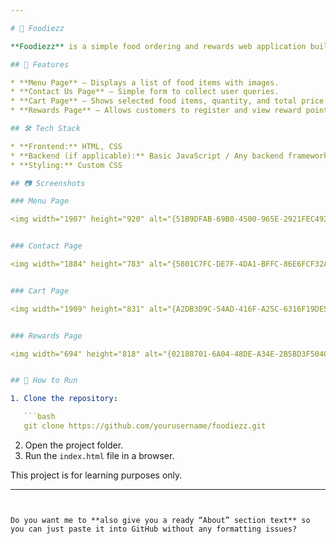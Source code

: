 ```yaml
---

# 🍔 Foodiezz

**Foodiezz** is a simple food ordering and rewards web application built during my B.Tech first year. It allows users to explore a menu, add items to a cart, register for rewards, and contact the store.

## 📌 Features

* **Menu Page** – Displays a list of food items with images.
* **Contact Us Page** – Simple form to collect user queries.
* **Cart Page** – Shows selected food items, quantity, and total price.
* **Rewards Page** – Allows customers to register and view reward points.

## 🛠️ Tech Stack

* **Frontend:** HTML, CSS
* **Backend (if applicable):** Basic JavaScript / Any backend framework you used
* **Styling:** Custom CSS

## 📷 Screenshots

### Menu Page

<img width="1907" height="920" alt="{51B9DFAB-69B0-4500-965E-2921FEC492A1}" src="https://github.com/user-attachments/assets/d8226e86-5837-451c-80d5-a30a4de96f51" />


### Contact Page

<img width="1884" height="783" alt="{5801C7FC-DE7F-4DA1-BFFC-86E6FCF32AD7}" src="https://github.com/user-attachments/assets/98df5a10-0531-4176-aa80-4b7f8cba127e" />


### Cart Page

<img width="1909" height="831" alt="{A2DB3D9C-54AD-416F-A25C-6316F19DE569}" src="https://github.com/user-attachments/assets/9288d8ac-c7c1-4c93-9cb7-4ae75b54eab9" />


### Rewards Page

<img width="694" height="818" alt="{02188701-6A04-48DE-A34E-2B5BD3F50406}" src="https://github.com/user-attachments/assets/6b619df4-cb9d-4be9-8e16-190aa47b30ac" />


## 🚀 How to Run

1. Clone the repository:

   ```bash
   git clone https://github.com/yourusername/foodiezz.git
   ```
2. Open the project folder.
3. Run the `index.html` file in a browser.


This project is for learning purposes only.

---
```


Do you want me to **also give you a ready “About” section text** so you can just paste it into GitHub without any formatting issues?
